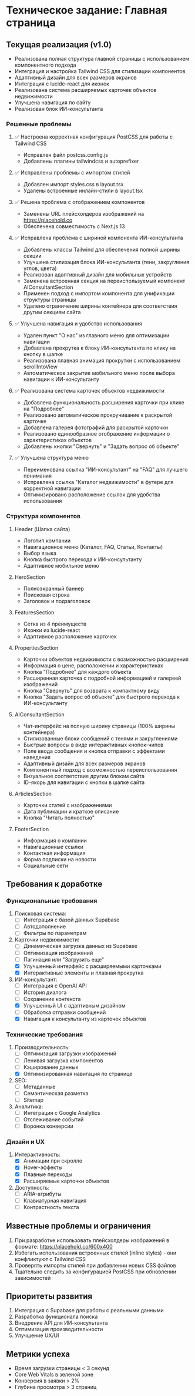 # Техническое задание: Главная страница

## Текущая реализация (v1.0)
- Реализована полная структура главной страницы с использованием компонентного подхода
- Интеграция и настройка Tailwind CSS для стилизации компонентов
- Адаптивный дизайн для всех размеров экранов
- Интеграция с lucide-react для иконок
- Реализована система расширяемых карточек объектов недвижимости
- Улучшена навигация по сайту
- Реализован блок ИИ-консультанта

### Решенные проблемы
1. ✅ Настроена корректная конфигурация PostCSS для работы с Tailwind CSS
   - Исправлен файл postcss.config.js
   - Добавлены плагины tailwindcss и autoprefixer
   
2. ✅ Исправлены проблемы с импортом стилей
   - Добавлен импорт styles.css в layout.tsx
   - Удалены встроенные инлайн-стили в layout.tsx
   
3. ✅ Решена проблема с отображением компонентов
   - Заменены URL плейсхолдеров изображений на https://placehold.co
   - Обеспечена совместимость с Next.js 13

4. ✅ Исправлена проблема с шириной компонента ИИ-консультанта
   - Добавлены классы Tailwind для обеспечения полной ширины секции
   - Улучшена стилизация блока ИИ-консультанта (тени, закругления углов, цвета)
   - Реализован адаптивный дизайн для мобильных устройств
   - Заменена встроенная секция на переиспользуемый компонент AIConsultantSection
   - Применен подход с импортом компонента для унификации структуры страницы
   - Удалено ограничение ширины контейнера для соответствия другим секциям сайта

5. ✅ Улучшена навигация и удобство использования
   - Удален пункт "О нас" из главного меню для оптимизации навигации
   - Добавлена прокрутка к блоку ИИ-консультанта по клику на кнопку в шапке
   - Реализована плавная анимация прокрутки с использованием scrollIntoView
   - Автоматическое закрытие мобильного меню после выбора навигации к ИИ-консультанту

6. ✅ Реализована система карточек объектов недвижимости
   - Добавлена функциональность расширения карточки при клике на "Подробнее"
   - Реализовано автоматическое прокручивание к раскрытой карточке
   - Добавлена галерея фотографий для раскрытой карточки
   - Реализовано единообразное отображение информации о характеристиках объектов
   - Добавлены кнопки "Свернуть" и "Задать вопрос об объекте"
   
7. ✅ Улучшена структура меню
   - Переименована ссылка "ИИ-консультант" на "FAQ" для лучшего понимания
   - Исправлена ссылка "Каталог недвижимости" в футере для корректной навигации
   - Оптимизировано расположение ссылок для удобства использования

### Структура компонентов
1. Header (Шапка сайта)
   - Логотип компании
   - Навигационное меню (Каталог, FAQ, Статьи, Контакты)
   - Выбор языка
   - Кнопка быстрого перехода к ИИ-консультанту
   - Адаптивное мобильное меню

2. HeroSection
   - Полноэкранный баннер
   - Поисковая строка
   - Заголовок и подзаголовок

3. FeaturesSection
   - Сетка из 4 преимуществ
   - Иконки из lucide-react
   - Адаптивное расположение карточек

4. PropertiesSection
   - Карточки объектов недвижимости с возможностью расширения
   - Информация о цене, расположении и характеристиках
   - Кнопка "Подробнее" для каждого объекта
   - Расширенная карточка с подробной информацией и галереей изображений
   - Кнопка "Свернуть" для возврата к компактному виду
   - Кнопка "Задать вопрос об объекте" для быстрого перехода к ИИ-консультанту

5. AIConsultantSection
   - Чат-интерфейс на полную ширину страницы (100% ширины контейнера)
   - Стилизованные блоки сообщений с тенями и закруглениями
   - Быстрые вопросы в виде интерактивных кнопок-чипов
   - Поле ввода сообщения и кнопка отправки с эффектами наведения
   - Адаптивный дизайн для всех размеров экранов
   - Компонентный подход с возможностью переиспользования
   - Визуальное соответствие другим блокам сайта
   - ID-якорь для навигации с кнопки в шапке сайта

6. ArticlesSection
   - Карточки статей с изображениями
   - Дата публикации и краткое описание
   - Кнопка "Читать полностью"

7. FooterSection
   - Информация о компании
   - Навигационные ссылки
   - Контактная информация
   - Форма подписки на новости
   - Социальные сети

## Требования к доработке

### Функциональные требования
1. Поисковая система:
   - [ ] Интеграция с базой данных Supabase
   - [ ] Автодополнение
   - [ ] Фильтры по параметрам

2. Карточки недвижимости:
   - [ ] Динамическая загрузка данных из Supabase
   - [ ] Оптимизация изображений
   - [ ] Пагинация или "Загрузить еще"
   - [x] Улучшенный интерфейс с расширяемыми карточками
   - [x] Интерактивные элементы и плавная прокрутка

3. ИИ-консультант:
   - [ ] Интеграция с OpenAI API
   - [ ] История диалога
   - [ ] Сохранение контекста
   - [x] Улучшенный UI с адаптивным дизайном
   - [ ] Обработка отправки сообщений
   - [x] Навигация к консультанту из карточек объектов

### Технические требования
1. Производительность:
   - [ ] Оптимизация загрузки изображений
   - [ ] Ленивая загрузка компонентов
   - [ ] Кэширование данных
   - [x] Оптимизированная навигация по странице

2. SEO:
   - [ ] Метаданные
   - [ ] Семантическая разметка
   - [ ] Sitemap

3. Аналитика:
   - [ ] Интеграция с Google Analytics
   - [ ] Отслеживание событий
   - [ ] Воронка конверсии

### Дизайн и UX
1. Интерактивность:
   - [x] Анимации при скролле
   - [x] Hover-эффекты
   - [x] Плавные переходы
   - [x] Расширяемые карточки объектов

2. Доступность:
   - [ ] ARIA-атрибуты
   - [ ] Клавиатурная навигация
   - [ ] Контрастность текста

## Известные проблемы и ограничения
1. При разработке использовать плейсхолдеры изображений в формате: https://placehold.co/600x400
2. Избегать использования встроенных стилей (inline styles) - они конфликтуют с Tailwind CSS
3. Проверять импорты стилей при добавлении новых CSS файлов
4. Тщательно следить за конфигурацией PostCSS при обновлении зависимостей

## Приоритеты развития
1. Интеграция с Supabase для работы с реальными данными
2. Разработка функционала поиска
3. Внедрение API для ИИ-консультанта
4. Оптимизация производительности
5. Улучшение UX/UI

## Метрики успеха
- Время загрузки страницы < 3 секунд
- Core Web Vitals в зеленой зоне
- Конверсия в заявки > 2%
- Глубина просмотра > 3 страниц 